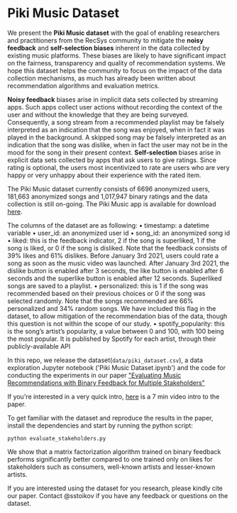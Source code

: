 # Piki Music Dataset
We present the **Piki Music dataset** with the goal of enabling researchers and practitioners from the RecSys community to mitigate the **noisy feedback** and **self-selection biases** inherent in the data collected by existing music platforms. These biases are likely to have significant impact on the fairness, transparency and quality of recommendation systems. We hope this dataset helps the community to focus on the impact of the data collection mechanisms, as much has already been written about recommendation algorithms and evaluation metrics.

**Noisy feedback** biases arise in implicit data sets collected by streaming apps. Such apps collect user actions without recording the context of the user and without the knowledge that they are being surveyed. Consequently, a song stream from a recommended playlist may be falsely interpreted as an indication that the song was enjoyed, when in fact it was played in the background. A skipped song may be falsely interpreted as an indication that the song was dislike, when in fact the user may not be in the mood for the song in their present context. **Self-selection** biases arise in explicit data sets collected by apps that ask users to give ratings. Since rating is optional, the users most incentivized to rate are users who are very happy or very unhappy about their experience with the rated item.

The Piki Music dataset currently consists of 6696 anonymized users, 181,663 anonymized songs and 1,017,947 binary ratings and the data collection is still on-going. The Piki Music app is available for download [here](https://piki.page.link/AcVj).

The columns of the dataset are as following:
• timestamp: a datetime variable
• user_id: an anonymized user id
• song_id: an anonymized song id
• liked: this is the feedback indicator, 2 if the song is superliked, 1 if the song is liked, or 0 if the song is disliked. Note that the feedback consists
of 39% likes and 61% dislikes. Before January 3rd 2021, users could rate a song as soon as the music video was launched. After January 3rd 2021, the dislike button is enabled after 3 seconds, the like button is enabled after 6 seconds and the superlike button is enabled after 12 seconds. Superliked songs are saved to a playlist.
• personalized: this is 1 if the song was recommended based on their previous choices or 0 if the song was selected
randomly. Note that the songs recommended are 66% personalized and 34% random songs. We have included
this flag in the dataset, to allow mitigation of the recommendation bias of the data, though this question is not
within the scope of our study.
• spotify_popularity: this is the song’s artist’s popularity, a value between 0 and 100, with 100 being the most
popular. It is published by Spotify for each artist, through their publicly-available API

In this repo, we release the dataset(`data/piki_dataset.csv`), a data exploration Jupyter notebook ('Piki Music Dataset.ipynb') and the code for conducting the experiments in our paper ["Evaluating Music Recommendations with Binary Feedback for Multiple Stakeholders"](https://papers.ssrn.com/sol3/papers.cfm?abstract_id=3919046)

If you're interested in a very quick intro, [here](https://www.youtube.com/watch?v=2f74yQjhCkk) is a 7 min video intro to the paper.

To get familiar with the dataset and reproduce the results in the paper, install the dependencies and start by running the python script:

```
python evaluate_stakeholders.py
```

We show that a matrix factorization algorithm trained on binary feedback performs significantly better compared to one trained only on likes for stakeholders such as consumers, well-known artists and lesser-known artists.


If you are interested using the dataset for you research, please kindly cite our paper. Contact @sstoikov if you have any feedback or questions on the dataset.
